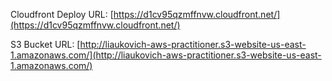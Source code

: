 Cloudfront Deploy URL: [https://d1cv95qzmffnvw.cloudfront.net/](https://d1cv95qzmffnvw.cloudfront.net/)

S3 Bucket URL: [http://liaukovich-aws-practitioner.s3-website-us-east-1.amazonaws.com/](http://liaukovich-aws-practitioner.s3-website-us-east-1.amazonaws.com/)